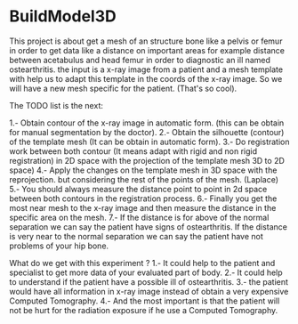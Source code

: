 # BuildModel3D

This project is about get a mesh of an structure bone like a pelvis or femur in order to get data like a distance on important
areas for example distance between acetabulus and head femur in order to diagnostic an ill named ostearthritis. the input
is a x-ray image from a patient and a mesh template with help us to adapt this template in the coords of the x-ray image.
So we will have a new mesh specific for the patient. (That's so cool).

The TODO list is the next:

1.- Obtain contour of the x-ray image in automatic form. (this can be obtain for manual segmentation by the doctor).
2.- Obtain the silhouette (contour) of the template mesh (It can be obtain in automatic form).
3.- Do registration work between both contour (It means adapt with rigid and non rigid registration) in 2D space
    with the projection of the template mesh 3D to 2D space)
4.- Apply the changes on the template mesh in 3D space with the reprojection. but considering the rest of the points of the mesh.
    (Laplace)
5.- You should always measure the distance point to point in 2d space between both contours in the registration process.
6.- Finally you get the most near mesh to the x-ray image and then measure the distance in the specific area on the mesh.
7.- If the distance is for above of the normal separation we can say the patient have signs of ostearthritis.
If the distance is very near to the normal separation we can say the patient have not problems of your hip bone.

What do we get with this experiment ?
1.- It could help to the patient and specialist to get more data of your evaluated part of body.
2.- It could help to understand if the patient have a possible ill of ostearthritis.
3.- the patient would have all information in x-ray image instead of obtain a very expensive Computed Tomography.
4.- And the most important is that the patient will not be hurt for the radiation exposure if he use a Computed Tomography.

